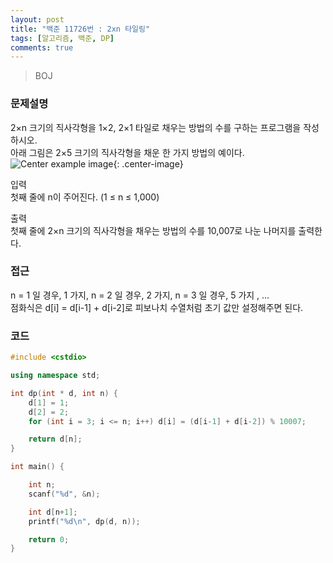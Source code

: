 ```yaml
---
layout: post
title: "백준 11726번 : 2xn 타일링"
tags: [알고리즘, 백준, DP]
comments: true
---
```


> BOJ  

### 문제설명  
2×n 크기의 직사각형을 1×2, 2×1 타일로 채우는 방법의 수를 구하는 프로그램을 작성하시오.  
아래 그림은 2×5 크기의 직사각형을 채운 한 가지 방법의 예이다.  
![Center example image](https://user-images.githubusercontent.com/35067611/65382628-00f44080-dd45-11e9-9515-f93445abbc2d.png "Center"){: .center-image}  


입력  
첫째 줄에 n이 주어진다. (1 ≤ n ≤ 1,000)  

출력  
첫째 줄에 2×n 크기의 직사각형을 채우는 방법의 수를 10,007로 나눈 나머지를 출력한다.  

### 접근  
n = 1 일 경우, 1 가지, n = 2 일 경우, 2 가지, n = 3 일 경우, 5 가지 , ...  
점화식은 d[i] = d[i-1] + d[i-2]로 피보나치 수열처럼 초기 값만 설정해주면 된다.  

### 코드  
~~~c++
#include <cstdio>

using namespace std;

int dp(int * d, int n) {
    d[1] = 1;
    d[2] = 2;
    for (int i = 3; i <= n; i++) d[i] = (d[i-1] + d[i-2]) % 10007;

    return d[n];
}

int main() {

    int n;
    scanf("%d", &n);

    int d[n+1];
    printf("%d\n", dp(d, n));

    return 0;
}
~~~